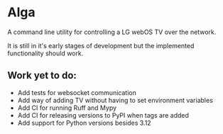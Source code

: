 Alga
====

A command line utility for controlling a LG webOS TV over the network.

It is still in it's early stages of development but the implemented functionality should work.

Work yet to do:
---------------

* Add tests for websocket communication
* Add way of adding TV without having to set environment variables
* Add CI for running Ruff and Mypy
* Add CI for releasing versions to PyPI when tags are added
* Add support for Python versions besides 3.12
